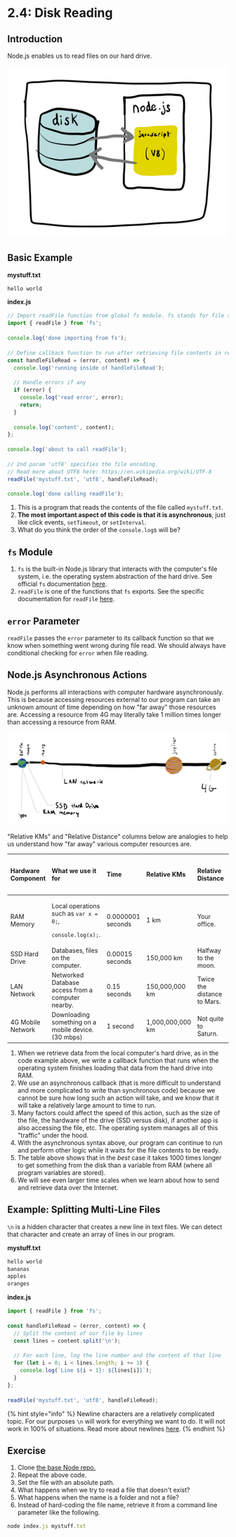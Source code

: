 # 2.4: Disk Reading

## Introduction

Node.js enables us to read files on our hard drive.

![Node allows us to read and write to files on our hard drive, also known as &quot;disk&quot; for historical reasons.](../.gitbook/assets/disk-node.jpg)

## Basic Example

**mystuff.txt**

```javascript
hello world
```

**index.js**

```javascript
// Import readFile function from global fs module. fs stands for file system.
import { readFile } from 'fs';

console.log('done importing from fs');

// Define callback function to run after retrieving file contents in readFile
const handleFileRead = (error, content) => {
  console.log('running inside of handleFileRead');

  // Handle errors if any
  if (error) {
    console.log('read error', error);
    return;
  }

  console.log('content', content);
};

console.log('about to call readFile');

// 2nd param 'utf8' specifies the file encoding.
// Read more about UTF8 here: https://en.wikipedia.org/wiki/UTF-8
readFile('mystuff.txt', 'utf8', handleFileRead);

console.log('done calling readFile');
```

1. This is a program that reads the contents of the file called `mystuff.txt`.
2. **The most important aspect of this code is that it is asynchronous**, just like click events, `setTimeout`, or `setInterval`.
3. What do you think the order of the `console.log`s will be?

## `fs` Module

1. `fs` is the built-in Node.js library that interacts with the computer's file system, i.e. the operating system abstraction of the hard drive. See official `fs` documentation [here](https://nodejs.org/api/fs.html).
2. `readFile` is one of the functions that `fs` exports. See the specific documentation for `readFile` [here](https://nodejs.org/api/fs.html#fs_fs_readfile_path_options_callback).

## `error` Parameter

`readFile` passes the `error` parameter to its callback function so that we know when something went wrong during file read. We should always have conditional checking for `error` when file reading.

## Node.js Asynchronous Actions

Node.js performs all interactions with computer hardware asynchronously. This is because accessing resources external to our program can take an unknown amount of time depending on how "far away" those resources are. Accessing a resource from 4G may literally take 1 million times longer than accessing a resource from RAM.

![An analogy for how &quot;far away&quot; resources can be.](../.gitbook/assets/my-document-2-2.jpg)

"Relative KMs" and "Relative Distance" columns below are analogies to help us understand how "far away" various computer resources are.

<table>
  <thead>
    <tr>
      <th style="text-align:left">Hardware Component</th>
      <th style="text-align:left">What we use it for</th>
      <th style="text-align:left">Time</th>
      <th style="text-align:left">Relative KMs</th>
      <th style="text-align:left">Relative Distance</th>
      <th style="text-align:left">x Times Slower Than RAM</th>
    </tr>
  </thead>
  <tbody>
    <tr>
      <td style="text-align:left">RAM Memory</td>
      <td style="text-align:left">
        <p>Local operations such as <code>var x = 0;</code>,</p>
        <p><code>console.log(x);</code>.</p>
      </td>
      <td style="text-align:left">0.0000001 seconds</td>
      <td style="text-align:left">1 km</td>
      <td style="text-align:left">Your office.</td>
      <td style="text-align:left">~</td>
    </tr>
    <tr>
      <td style="text-align:left">SSD Hard Drive</td>
      <td style="text-align:left">Databases, files on the computer.</td>
      <td style="text-align:left">0.00015 seconds</td>
      <td style="text-align:left">150,000 km</td>
      <td style="text-align:left">Halfway to the moon.</td>
      <td style="text-align:left">10&#xB3;</td>
    </tr>
    <tr>
      <td style="text-align:left">LAN Network</td>
      <td style="text-align:left">Networked Database access from a computer nearby.</td>
      <td style="text-align:left">0.15 seconds</td>
      <td style="text-align:left">150,000,000 km</td>
      <td style="text-align:left">Twice the distance to Mars.</td>
      <td style="text-align:left">10&#x2078;</td>
    </tr>
    <tr>
      <td style="text-align:left">4G Mobile Network</td>
      <td style="text-align:left">Downloading something on a mobile device. (30 mbps)</td>
      <td style="text-align:left">1 second</td>
      <td style="text-align:left">1,000,000,000 km</td>
      <td style="text-align:left">Not quite to Saturn.</td>
      <td style="text-align:left">10&#x2079;</td>
    </tr>
  </tbody>
</table>

1. When we retrieve data from the local computer's hard drive, as in the code example above, we write a callback function that runs when the operating system finishes loading that data from the hard drive into RAM.
2. We use an asynchronous callback \(that is more difficult to understand and more complicated to write than synchronous code\) because we cannot be sure how long such an action will take, and we know that it will take a relatively large amount to time to run.
3. Many factors could affect the speed of this action, such as the size of the file, the hardware of the drive \(SSD versus disk\), if another app is also accessing the file, etc. The operating system manages all of this "traffic" under the hood.
4. With the asynchronous syntax above, our program can continue to run and perform other logic while it waits for the file contents to be ready.
5. The table above shows that in the _best_ case it takes 1000 times longer to get something from the disk than a variable from RAM \(where all program variables are stored\).
6. We will see even larger time scales when we learn about how to send and retrieve data over the Internet.

## Example: Splitting Multi-Line Files

`\n` is a hidden character that creates a new line in text files. We can detect that character and create an array of lines in our program.

**mystuff.txt**

```javascript
hello world
bananas
apples
oranges
```

**index.js**

```javascript
import { readFile } from 'fs';

const handleFileRead = (error, content) => {
  // Split the content of our file by lines
  const lines = content.split('\n');

  // For each line, log the line number and the content of that line
  for (let i = 0; i < lines.length; i += 1) {
    console.log(`Line ${i + 1}: ${lines[i]}`);
  }
};

readFile('mystuff.txt', 'utf8', handleFileRead);
```

{% hint style="info" %}
Newline characters are a relatively complicated topic. For our purposes `\n` will work for everything we want to do. It will not work in 100% of situations. Read more about newlines [here](https://en.wikipedia.org/wiki/Newline).
{% endhint %}

## Exercise

1. Clone [the base Node repo.](https://github.com/rocketacademy/base-node-bootcamp)
2. Repeat the above code.
3. Set the file with an absolute path.
4. What happens when we try to read a file that doesn't exist?
5. What happens when the name is a folder and not a file?
6. Instead of hard-coding the file name, retrieve it from a command line parameter like the following.

```javascript
node index.js mystuff.txt
```

